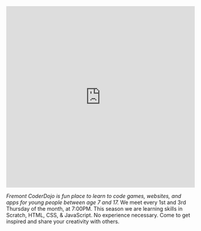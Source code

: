 <div style="width:100%; text-align:left;"><iframe src="https://eventbrite.com/tickets-external?eid=41802273726&ref=etckt" frameborder="0" height="485" width="100%" vspace="0" hspace="0" marginheight="5" marginwidth="5" scrolling="auto" allowtransparency="true"></iframe>
</div>
<p id="info"><em>Fremont CoderDojo is fun place to learn to code games, websites, and apps for young people between age 7 and 17.</em> We meet every 1st and 3rd Thursday of the month, at 7:00PM. This season we are learning skills in Scratch, HTML, CSS, & JavaScript. No experience necessary. Come to get inspired and share your creativity with others.</p>

<br>
<br>
	</div>
</div>

